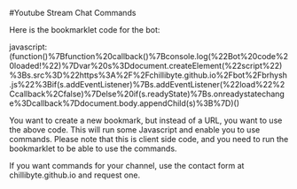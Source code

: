 #Youtube Stream Chat Commands

Here is the bookmarklet code for the bot:

javascript:(function()%7Bfunction%20callback()%7Bconsole.log(%22Bot%20code%20loaded!%22)%7Dvar%20s%3Ddocument.createElement(%22script%22)%3Bs.src%3D%22https%3A%2F%2Fchillibyte.github.io%2Fbot%2Fbrhysh.js%22%3Bif(s.addEventListener)%7Bs.addEventListener(%22load%22%2Ccallback%2Cfalse)%7Delse%20if(s.readyState)%7Bs.onreadystatechange%3Dcallback%7Ddocument.body.appendChild(s)%3B%7D)()

You want to create a new bookmark, but instead of a URL, you want to use the above code. This will run some Javascript and enable you to use commands.
Please note that this is client side code, and you need to run the bookmarklet to be able to use the commands.

If you want commands for your channel, use the contact form at chillibyte.github.io and request one.
